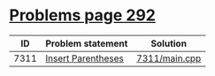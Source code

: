 # [Problems page 292](https://www.e-olymp.com/en/problems?page=292)


| ID   | Problem statement                                              | Solution                       |
|------|----------------------------------------------------------------|--------------------------------|
| 7311 | [Insert Parentheses](https://www.e-olymp.com/en/problems/7311) | [7311/main.cpp](7311/main.cpp) |

